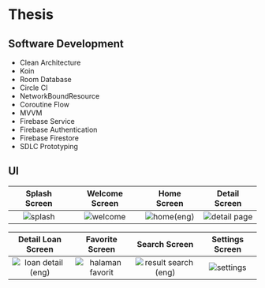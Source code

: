 # Thesis


## Software Development

- Clean Architecture
- Koin
- Room Database
- Circle CI
- NetworkBoundResource
- Coroutine Flow
- MVVM
- Firebase Service
- Firebase Authentication
- Firebase Firestore
- SDLC Prototyping

## UI

Splash Screen             |  Welcome Screen           | Home Screen             | Detail Screen          |          
:-------------------------:|:-------------------------:|:-------------------------:|:-------------------------:
![splash](https://user-images.githubusercontent.com/85094525/230773268-23472ffd-81b1-4fe7-89da-eea1f100c28c.jpg) |![welcome](https://user-images.githubusercontent.com/85094525/230773280-c6223eb0-0f96-4918-a9d9-ddf5d8d68a53.jpg) | ![home(eng)](https://user-images.githubusercontent.com/85094525/230773309-6df09227-e2c0-4ef5-8233-21d0476612db.jpg) | ![detail page](https://user-images.githubusercontent.com/85094525/230773527-50d0f3d0-aaec-4408-9345-4f688f4ae802.jpg) 


Detail Loan Screen            |  Favorite Screen           | Search Screen             | Settings Screen                     
:-------------------------:|:-------------------------:|:-------------------------:|:-------------------------:
![loan detail (eng)](https://user-images.githubusercontent.com/85094525/230773563-c48d8860-a62e-4e4f-9810-eaa0f5842267.jpg) | ![halaman favorit](https://user-images.githubusercontent.com/85094525/230773700-6fdbfb03-4491-46cb-89bb-edc3841396d2.jpg) | ![result search (eng)](https://user-images.githubusercontent.com/85094525/230773705-175fe002-fb5e-472b-a344-a2558e8ada89.jpg) | ![settings](https://user-images.githubusercontent.com/85094525/230773712-f5ae119e-f063-48fa-9a6a-73547d781b66.jpg)




 
